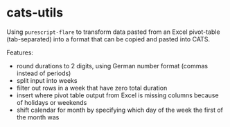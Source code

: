 # cats-utils
Using `purescript-flare` to transform data pasted from an Excel pivot-table (tab-separated) into a format that can be copied and pasted into CATS.

Features:

* round durations to 2 digits, using German number format (commas instead of periods)
* split input into weeks
* filter out rows in a week that have zero total duration
* insert where pivot table output from Excel is missing columns because of holidays or weekends
* shift calendar for month by specifying which day of the week the first of the month was
